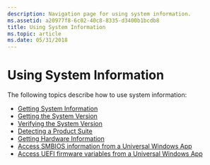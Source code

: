 ```yaml
---
description: Navigation page for using system information.
ms.assetid: a20977f8-6c02-40c8-8335-d3400b1bcdb8
title: Using System Information
ms.topic: article
ms.date: 05/31/2018
---
```


# Using System Information

The following topics describe how to use system information:

-   [Getting System Information](getting-system-information.md)
-   [Getting the System Version](getting-the-system-version.md)
-   [Verifying the System Version](verifying-the-system-version.md)
-   [Detecting a Product Suite](detecting-a-product-suite.md)
-   [Getting Hardware Information](getting-hardware-information.md)
-   [Access SMBIOS information from a Universal Windows App](access-smbios-information-from-a-universal-windows-app.md)
-   [Access UEFI firmware variables from a Universal Windows App](access-uefi-firmware-variables-from-a-universal-windows-app.md)

 

 



